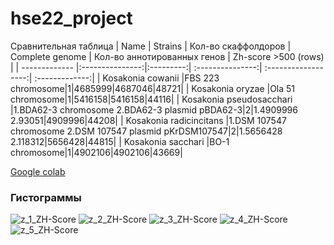 # hse22_project
Сравнительная таблица 
| Name     | Strains | Кол-во скаффолдоров | Сomplete genome | Кол-во аннотированных генов | Zh-score >500 (rows) | 
| ------------- |:---------------:|:---------:| :---------------:| :------------------:| :-------------:|
| Kosakonia cowanii |FBS 223 chromosome|1|4685999|4687046|48721|
| Kosakonia oryzae |Ola 51 chromosome|1|5416158|5416158|44116|
| Kosakonia pseudosacchari |1.BDA62-3 chromosome 2.BDA62-3 plasmid pBDA62-3|2|1.4909996 2.93051|4909996|44208|
| Kosakonia radicincitans |1.DSM 107547 chromosome 2.DSM 107547 plasmid pKrDSM107547|2|1.5656428 2.118312|5656428|44815|
| Kosakonia sacchari |BO-1 chromosome|1|4902106|4902106|43669|




[Google colab](https://colab.research.google.com/drive/1WssdMdHsrc0jkykb3QoBWBLTzIkAzxwt)
### Гистограммы
![z_1_ZH-Score](https://user-images.githubusercontent.com/93247992/173834199-a0ce2223-7931-4a12-899e-3aa1b98491e1.png)
![z_2_ZH-Score](https://user-images.githubusercontent.com/93247992/173834211-b91ef813-ad74-4dfd-b0d8-7b4a7f91545c.png)
![z_3_ZH-Score](https://user-images.githubusercontent.com/93247992/173834209-2459cd45-5aa6-4835-b8cb-531bc9273562.png)
![z_4_ZH-Score](https://user-images.githubusercontent.com/93247992/173834206-50983052-17e5-454d-9d0f-cdc96dea71fe.png)
![z_5_ZH-Score](https://user-images.githubusercontent.com/93247992/173834203-208a7362-c05d-4930-aea8-e191d7f17cd5.png)

